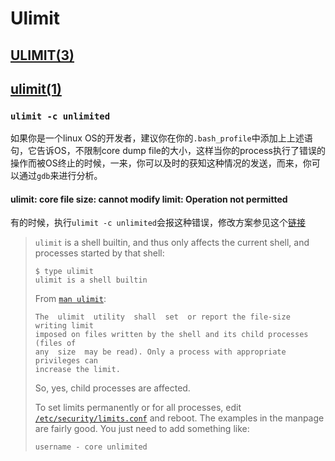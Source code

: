 # Ulimit

## [ULIMIT(3)](http://man7.org/linux/man-pages/man3/ulimit.3.html) 



## [ulimit(1)](https://docs.oracle.com/cd/E19683-01/816-0210/6m6nb7mo3/index.html)



### `ulimit -c unlimited`

如果你是一个linux OS的开发者，建议你在你的`.bash_profile`中添加上上述语句，它告诉OS，不限制core dump file的大小，这样当你的process执行了错误的操作而被OS终止的时候，一来，你可以及时的获知这种情况的发送，而来，你可以通过`gdb`来进行分析。



#### ulimit: core file size: cannot modify limit: Operation not permitted

有的时候，执行`ulimit -c unlimited`会报这种错误，修改方案参见这个[链接](https://askubuntu.com/a/642661)

> `ulimit` is a shell builtin, and thus only affects the current shell, and processes started by that shell:
>
> ```bsh
> $ type ulimit
> ulimit is a shell builtin
> ```
>
> From [`man ulimit`](http://manpages.ubuntu.com/ulimit.1posix):
>
> ```bsh
> The  ulimit  utility  shall  set  or report the file-size writing limit
> imposed on files written by the shell and its child processes (files of
> any  size  may be read). Only a process with appropriate privileges can
> increase the limit.
> ```
>
> So, yes, child processes are affected.
>
> To set limits permanently or for all processes, edit [`/etc/security/limits.conf`](http://manpages.ubuntu.com/limits.conf.5) and reboot. The examples in the manpage are fairly good. You just need to add something like:
>
> ```bsh
> username - core unlimited
> ```